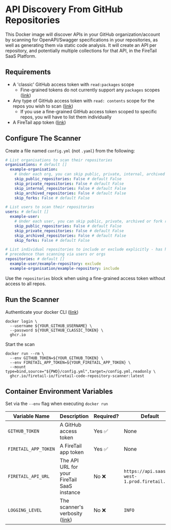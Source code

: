 # API Discovery From GitHub Repositories

This Docker image will discover APIs in your GitHub organization/account by scanning for
OpenAPI/Swagger specifications in your repositories, as well as generating them via static code
analysis. It will create an API per repository, and potentially multiple collections for that API,
in the FireTail SaaS Platform.

## Requirements

- A 'classic' GitHub access token with `read:packages` scope
  - Fine-grained tokens do not currently support any `packages` scopes
    ([link](https://docs.github.com/en/packages/working-with-a-github-packages-registry/working-with-the-container-registry#authenticating-to-the-container-registry))
- Any type of GitHub access token with `read: contents` scope for the repos you wish to scan
  ([link](https://docs.github.com/en/authentication/keeping-your-account-and-data-secure/managing-your-personal-access-tokens))
  - If you use a fine-grained GitHub access token scoped to specific repos, you will have to list
    them individually
- A FireTail app token ([link](https://www.firetail.io/docs/create-app-token))

## Configure The Scanner

Create a file named `config.yml` (not `.yaml`) from the following:

```yaml
# List organisations to scan their repositories
organisations: # default []
  example-organisation:
    # Under each org, you can skip public, private, internal, archived or fork repositories
    skip_public_repositories: False # default False
    skip_private_repositories: False # default False
    skip_internal_repositories: False # default False
    skip_archived_repositories: False # default False
    skip_forks: False # default False

# List users to scan their repositories
users: # default []
  example-user:
    # Under each user, you can skip public, private, archived or fork repositories
    skip_public_repositories: False # default False
    skip_private_repositories: False # default False
    skip_archived_repositories: False # default False
    skip_forks: False # default False

# List individual repositories to include or exclude explicitly - has higher
# precedence than scanning via users or orgs
repositories: # default []
  example-user/example-repository: exclude
  example-organisation/example-repository: include
```

Use the `repositories` block when using a fine-grained access token without access to all repos.

## Run the Scanner

Authenticate your docker CLI ([link](https://docs.docker.com/engine/reference/commandline/login/))

```shell
docker login \
  --username ${YOUR_GITHUB_USERNAME} \
  --password ${YOUR_GITHUB_CLASSIC_TOKEN} \
  ghcr.io
```

Start the scan

```shell
docker run --rm \
  --env GITHUB_TOKEN=${YOUR_GITHUB_TOKEN} \
  --env FIRETAIL_APP_TOKEN=${YOUR_FIRETAIL_APP_TOKEN} \
  --mount type=bind,source="${PWD}/config.yml",target=/config.yml,readonly \
  ghcr.io/firetail-io/firetail-code-repository-scanner:latest
```

## Container Environment Variables

Set via the `--env` flag when executing `docker run`

| Variable Name        | Description                                                                                     | Required? | Default                                        |
| -------------------- | ----------------------------------------------------------------------------------------------- | --------- | ---------------------------------------------- |
| `GITHUB_TOKEN`       | A GitHub access token                                                                           | Yes ✅    | None                                           |
| `FIRETAIL_APP_TOKEN` | A FireTail app token                                                                            | Yes ✅    | None                                           |
| `FIRETAIL_API_URL`   | The API URL for your FireTail SaaS instance                                                     | No ❌     | `https://api.saas.eu-west-1.prod.firetail.app` |
| `LOGGING_LEVEL`      | The scanner's verbosity ([link](https://docs.python.org/3/library/logging.html#logging-levels)) | No ❌     | `INFO`                                         |
